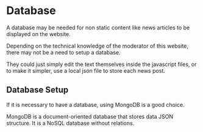# Database

A database may be needed for non static content like news articles to be displayed on the website.

Depending on the technical knowledge of the moderator of this website, there may not be a need to setup a database.

They could just simply edit the text themselves inside the javascript files, or to make it simpler, use a local json file to store each news post.


## Database Setup
If it is necessary to have a database, using MongoDB is a good choice. 

MongoDB is a document-oriented database that stores data JSON structure. It is a NoSQL database without relations.